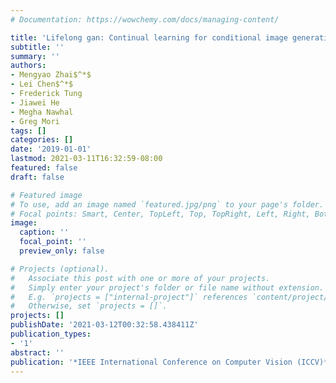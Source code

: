 ```yaml
---
# Documentation: https://wowchemy.com/docs/managing-content/

title: 'Lifelong gan: Continual learning for conditional image generation'
subtitle: ''
summary: ''
authors:
- Mengyao Zhai$^*$
- Lei Chen$^*$
- Frederick Tung
- Jiawei He
- Megha Nawhal
- Greg Mori
tags: []
categories: []
date: '2019-01-01'
lastmod: 2021-03-11T16:32:59-08:00
featured: false
draft: false

# Featured image
# To use, add an image named `featured.jpg/png` to your page's folder.
# Focal points: Smart, Center, TopLeft, Top, TopRight, Left, Right, BottomLeft, Bottom, BottomRight.
image:
  caption: ''
  focal_point: ''
  preview_only: false

# Projects (optional).
#   Associate this post with one or more of your projects.
#   Simply enter your project's folder or file name without extension.
#   E.g. `projects = ["internal-project"]` references `content/project/deep-learning/index.md`.
#   Otherwise, set `projects = []`.
projects: []
publishDate: '2021-03-12T00:32:58.438411Z'
publication_types:
- '1'
abstract: ''
publication: '*IEEE International Conference on Computer Vision (ICCV)*'
---
```

